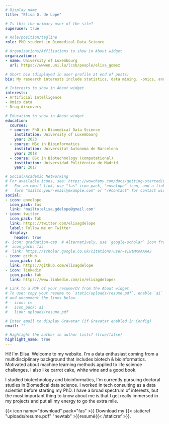 ```yaml
---
# Display name
title: "Elisa G. de Lope"

# Is this the primary user of the site?
superuser: true

# Role/position/tagline
role: PhD student in Biomedical Data Science

# Organizations/Affiliations to show in About widget
organizations:
- name: University of Luxembourg
  url: https://wwwen.uni.lu/lcsb/people/elisa_gomez

# Short bio (displayed in user profile at end of posts)
bio: My research interests include statistics, data mining, -omics, and drug discovery.

# Interests to show in About widget
interests:
- Artificial Intelligence
- Omics data
- Drug discovery

# Education to show in About widget
education:
  courses:
  - course: PhD in Biomedical Data Science
    institution: University of Luxembourg
    year: 2023
  - course: MSc in Bioinformatics
    institution: Universitat Autonoma de Barcelona
    year: 2018
  - course: BSc in Biotechnology (computational)
    institution: Universidad Politécnica de Madrid
    year: 2017

# Social/Academic Networking
# For available icons, see: https://wowchemy.com/docs/getting-started/page-builder/#icons
#   For an email link, use "fas" icon pack, "envelope" icon, and a link in the
#   form "mailto:your-email@example.com" or "/#contact" for contact widget.
social:
- icon: envelope
  icon_pack: fas
  link: 'mailto:elisa.gdelope@gmail.com'
- icon: twitter
  icon_pack: fab
  link: https://twitter.com/elisagdelope
  label: Follow me on Twitter
  display:
    header: true
#- icon: graduation-cap  # Alternatively, use `google-scholar` icon from `ai` icon pack
#  icon_pack: fas
#  link: https://scholar.google.co.uk/citations?user=sIwtMXoAAAAJ
- icon: github
  icon_pack: fab
  link: https://github.com/elisagdelope
- icon: linkedin
  icon_pack: fab
  link: https://www.linkedin.com/in/elisagdelope/

# Link to a PDF of your resume/CV from the About widget.
# To use: copy your resume to `static/uploads/resume.pdf`, enable `ai` icons in `params.toml`,
# and uncomment the lines below.
# - icon: cv
#   icon_pack: ai
#   link: uploads/resume.pdf

# Enter email to display Gravatar (if Gravatar enabled in Config)
email: ""

# Highlight the author in author lists? (true/false)
highlight_name: true
---
```


Hi! I'm Elisa. Welcome to my website. I'm a data enthusiast coming from a multidisciplinary background that includes biotech & bioinformatics. Motivated about machine learning methods applied to life science challenges. I also like carrot cake, white wine and a good book.


I studied biotechnology and bioinformatics, I'm currently pursuing doctoral studies in Biomedical data science. I worked in tech consulting as a data scientist before starting my PhD. I have a broad spectrum of interests, but the most important thing to know about me is that I get really immersed in my projects and put all my energy to go the extra mile.


{{< icon name="download" pack="fas" >}} Download my {{< staticref "uploads/resume.pdf" "newtab" >}}resumé{{< /staticref >}}.
